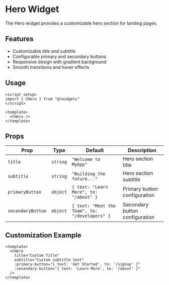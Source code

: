 # Hero Widget

The Hero widget provides a customizable hero section for landing pages.

## Features

- Customizable title and subtitle
- Configurable primary and secondary buttons
- Responsive design with gradient background
- Smooth transitions and hover effects

## Usage

```vue
<script setup>
import { CHero } from "@/widgets"
</script>

<template>
  <CHero />
</template>
```

## Props

| Prop              | Type     | Default                                        | Description                    |
| ----------------- | -------- | ---------------------------------------------- | ------------------------------ |
| `title`           | `string` | `"Welcome to MyApp"`                           | Hero section title             |
| `subtitle`        | `string` | `"Building the future..."`                     | Hero section subtitle          |
| `primaryButton`   | `object` | `{ text: "Learn More", to: "/about" }`         | Primary button configuration   |
| `secondaryButton` | `object` | `{ text: "Meet the Team", to: "/developers" }` | Secondary button configuration |

## Customization Example

```vue
<template>
  <CHero
    title="Custom Title"
    subtitle="Custom subtitle text"
    :primary-button="{ text: 'Get Started', to: '/signup' }"
    :secondary-button="{ text: 'Learn More', to: '/about' }"
  />
</template>
```
